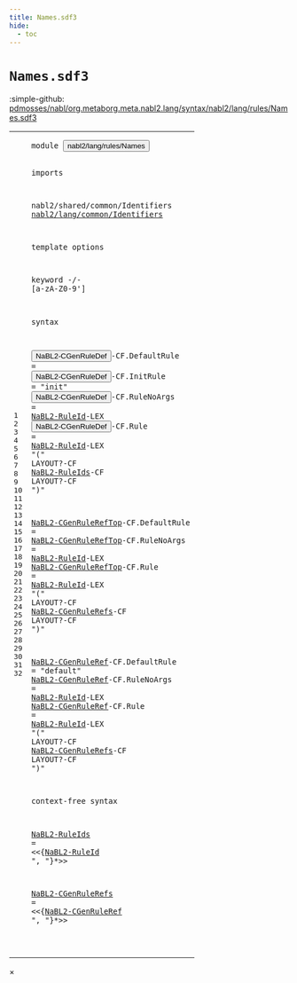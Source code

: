 ```yaml
---
title: Names.sdf3
hide:
  - toc
---
```


# `Names.sdf3`

:simple-github: [pdmosses/nabl/org.metaborg.meta.nabl2.lang/syntax/nabl2/lang/rules/Names.sdf3]

[pdmosses/nabl/org.metaborg.meta.nabl2.lang/syntax/nabl2/lang/rules/Names.sdf3]: https://github.com/pdmosses/nabl/blob/master/org.metaborg.meta.nabl2.lang/syntax/nabl2/lang/rules/Names.sdf3 "The source file on GitHub"

<div class="sdf3"><table class="highlighttable"><tbody><tr><td class="linenos"><div class="linenodiv"><pre><span></span>1
2
3
4
5
6
7
8
9
10
11
12
13
14
15
16
17
18
19
20
21
22
23
24
25
26
27
28
29
30
31
32
</pre></div></td>
<td class="code"><pre><code><span class="keyword">module</span> <button class="modal-open" id="nabl2/lang/rules/Names_1_8" title="Multi-file references" data-urls="../CGen.sdf3/#nabl2/lang/rules/Names_13_3 line 13; ../Rules.sdf3/#nabl2/lang/rules/Names_6_3 line 6; ../../signatures/CGen.sdf3/#nabl2/lang/rules/Names_6_3 line 6">nabl2/lang/rules/Names</button>

<span class="keyword">imports</span>

  <span title="External reference">nabl2/shared/common/Identifiers</span>
  <a href="../../common/Identifiers.sdf3/#nabl2/lang/common/Identifiers_1_8" id="nabl2/lang/common/Identifiers_6_3" title="Defined at ../../common/Identifiers.sdf3 line 1">nabl2/lang/common/Identifiers</a>

<span class="keyword">template options</span>

  <span class="keyword">keyword</span> -/- [<span class="cons_Regular">a</span>-<span class="cons_Regular">z</span><span class="cons_Regular">A</span>-<span class="cons_Regular">Z</span><span class="cons_Regular">0</span>-<span class="cons_Regular">9</span>\']

<span class="keyword">syntax</span>

  <button class="modal-open" id="NaBL2-CGenRuleDef_14_3" title="Multi-file references" data-urls="../CGen.sdf3/#NaBL2-CGenRuleDef_28_6 line 28, 32; ../../signatures/CGen.sdf3/#NaBL2-CGenRuleDef_22_33 line 22">NaBL2-CGenRuleDef</button><span class="keyword">-CF</span>.<span class="cons_Constructor"><span id="DefaultRule_14_24" title="Not referenced">DefaultRule</span></span>     =
  <button class="modal-open" id="NaBL2-CGenRuleDef_15_3" title="Multi-file references" data-urls="../CGen.sdf3/#NaBL2-CGenRuleDef_28_6 line 28, 32; ../../signatures/CGen.sdf3/#NaBL2-CGenRuleDef_22_33 line 22">NaBL2-CGenRuleDef</button><span class="keyword">-CF</span>.<span class="cons_Constructor"><span id="InitRule_15_24" title="Not referenced">InitRule</span></span>   = <span class="cons_Lit">"init"</span>
  <button class="modal-open" id="NaBL2-CGenRuleDef_16_3" title="Multi-file references" data-urls="../CGen.sdf3/#NaBL2-CGenRuleDef_28_6 line 28, 32; ../../signatures/CGen.sdf3/#NaBL2-CGenRuleDef_22_33 line 22">NaBL2-CGenRuleDef</button><span class="keyword">-CF</span>.<span class="cons_Constructor"><span id="RuleNoArgs_16_24" title="Not referenced">RuleNoArgs</span></span> = <a href="../../common/Identifiers.sdf3/#NaBL2-RuleId_9_3" id="NaBL2-RuleId_16_37" title="Defined at ../../common/Identifiers.sdf3 line 9, 10">NaBL2-RuleId</a><span class="keyword">-LEX</span>
  <button class="modal-open" id="NaBL2-CGenRuleDef_17_3" title="Multi-file references" data-urls="../CGen.sdf3/#NaBL2-CGenRuleDef_28_6 line 28, 32; ../../signatures/CGen.sdf3/#NaBL2-CGenRuleDef_22_33 line 22">NaBL2-CGenRuleDef</button><span class="keyword">-CF</span>.<span class="cons_Constructor"><span id="Rule_17_24" title="Not referenced">Rule</span></span>       = <a href="../../common/Identifiers.sdf3/#NaBL2-RuleId_9_3" id="NaBL2-RuleId_17_37" title="Defined at ../../common/Identifiers.sdf3 line 9, 10">NaBL2-RuleId</a><span class="keyword">-LEX</span> <span class="cons_Lit">"("</span> <span class="keyword">LAYOUT</span>?<span class="keyword">-CF</span> <a href="#NaBL2-RuleIds_30_3" id="NaBL2-RuleIds_17_69" title="Defined at line 30">NaBL2-RuleIds</a><span class="keyword">-CF LAYOUT</span>?<span class="keyword">-CF</span> <span class="cons_Lit">")"</span>


  <a href="../CGen.sdf3/#NaBL2-CGenRuleRefTop_38_36" id="NaBL2-CGenRuleRefTop_20_3" title="Referenced at ../CGen.sdf3 line 38">NaBL2-CGenRuleRefTop</a><span class="keyword">-CF</span>.<span class="cons_Constructor"><span id="DefaultRule_20_27" title="Not referenced">DefaultRule</span></span>     =
  <a href="../CGen.sdf3/#NaBL2-CGenRuleRefTop_38_36" id="NaBL2-CGenRuleRefTop_21_3" title="Referenced at ../CGen.sdf3 line 38">NaBL2-CGenRuleRefTop</a><span class="keyword">-CF</span>.<span class="cons_Constructor"><span id="RuleNoArgs_21_27" title="Not referenced">RuleNoArgs</span></span> = <a href="../../common/Identifiers.sdf3/#NaBL2-RuleId_9_3" id="NaBL2-RuleId_21_40" title="Defined at ../../common/Identifiers.sdf3 line 9, 10">NaBL2-RuleId</a><span class="keyword">-LEX</span>
  <a href="../CGen.sdf3/#NaBL2-CGenRuleRefTop_38_36" id="NaBL2-CGenRuleRefTop_22_3" title="Referenced at ../CGen.sdf3 line 38">NaBL2-CGenRuleRefTop</a><span class="keyword">-CF</span>.<span class="cons_Constructor"><span id="Rule_22_27" title="Not referenced">Rule</span></span>       = <a href="../../common/Identifiers.sdf3/#NaBL2-RuleId_9_3" id="NaBL2-RuleId_22_40" title="Defined at ../../common/Identifiers.sdf3 line 9, 10">NaBL2-RuleId</a><span class="keyword">-LEX</span> <span class="cons_Lit">"("</span> <span class="keyword">LAYOUT</span>?<span class="keyword">-CF</span> <a href="#NaBL2-CGenRuleRefs_32_3" id="NaBL2-CGenRuleRefs_22_72" title="Defined at line 32">NaBL2-CGenRuleRefs</a><span class="keyword">-CF LAYOUT</span>?<span class="keyword">-CF</span> <span class="cons_Lit">")"</span>

  <a href="#NaBL2-CGenRuleRef_32_27" id="NaBL2-CGenRuleRef_24_3" title="Referenced at line 32">NaBL2-CGenRuleRef</a><span class="keyword">-CF</span>.<span class="cons_Constructor"><span id="DefaultRule_24_24" title="Not referenced">DefaultRule</span></span>     = <span class="cons_Lit">"default"</span>
  <a href="#NaBL2-CGenRuleRef_32_27" id="NaBL2-CGenRuleRef_25_3" title="Referenced at line 32">NaBL2-CGenRuleRef</a><span class="keyword">-CF</span>.<span class="cons_Constructor"><span id="RuleNoArgs_25_24" title="Not referenced">RuleNoArgs</span></span> = <a href="../../common/Identifiers.sdf3/#NaBL2-RuleId_9_3" id="NaBL2-RuleId_25_37" title="Defined at ../../common/Identifiers.sdf3 line 9, 10">NaBL2-RuleId</a><span class="keyword">-LEX</span>
  <a href="#NaBL2-CGenRuleRef_32_27" id="NaBL2-CGenRuleRef_26_3" title="Referenced at line 32">NaBL2-CGenRuleRef</a><span class="keyword">-CF</span>.<span class="cons_Constructor"><span id="Rule_26_24" title="Not referenced">Rule</span></span>       = <a href="../../common/Identifiers.sdf3/#NaBL2-RuleId_9_3" id="NaBL2-RuleId_26_37" title="Defined at ../../common/Identifiers.sdf3 line 9, 10">NaBL2-RuleId</a><span class="keyword">-LEX</span> <span class="cons_Lit">"("</span> <span class="keyword">LAYOUT</span>?<span class="keyword">-CF</span> <a href="#NaBL2-CGenRuleRefs_32_3" id="NaBL2-CGenRuleRefs_26_69" title="Defined at line 32">NaBL2-CGenRuleRefs</a><span class="keyword">-CF LAYOUT</span>?<span class="keyword">-CF</span> <span class="cons_Lit">")"</span>

<span class="keyword">context-free syntax</span>

  <a href="#NaBL2-RuleIds_17_69" id="NaBL2-RuleIds_30_3" title="Referenced at line 17">NaBL2-RuleIds</a> = &lt;&lt;{<a href="../../common/Identifiers.sdf3/#NaBL2-RuleId_9_3" id="NaBL2-RuleId_30_22" title="Defined at ../../common/Identifiers.sdf3 line 9, 10">NaBL2-RuleId</a> <span class="cons_Lit">", "</span>}*&gt;&gt;
  
  <a href="#NaBL2-CGenRuleRefs_22_72" id="NaBL2-CGenRuleRefs_32_3" title="Referenced at line 22, 26">NaBL2-CGenRuleRefs</a> = &lt;&lt;{<a href="#NaBL2-CGenRuleRef_24_3" id="NaBL2-CGenRuleRef_32_27" title="Defined at line 24, 25, 26">NaBL2-CGenRuleRef</a> <span class="cons_Lit">", "</span>}*&gt;&gt;

</code></pre></td></tr></tbody></table></div>

<div id="modal">
  <div id="modal-content">
    <span id="modal-close">&times;</span>
    <h2 id="modal-h2"></h2>
    <p  id="modal-p"></p>
    <ul id="modal-ul"></ul>
  </div>
</div>

